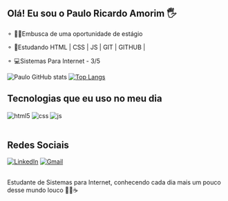 ## Olá! Eu sou o Paulo Ricardo Amorim 🖐️
⚬ 👨‍💻Embusca de uma oportunidade de estágio

⚬ 📖Estudando HTML | CSS | JS | GIT | GITHUB |

⚬ 💻Sistemas Para Internet - 3/5

![Paulo GitHub stats](https://github-readme-stats.vercel.app/api?username=Devprsilva&show_icons=true&theme=merko&count_private=true)
[![Top Langs](https://github-readme-stats.vercel.app/api/top-langs/?username=Devprsilva)](https://github.com/anuraghazra/github-readme-stats)
## Tecnologias que eu uso no meu dia

<div style="display: inline_block">
  <img align="center" alt="html5" src="https://img.shields.io/badge/HTML5-E34F26?style=for-the-badge&logo=html5&logoColor=white" />
  <img align="center" alt="css" src="https://img.shields.io/badge/CSS3-1572B6?style=for-the-badge&logo=css3&logoColor=white" />
  <img align="center" alt="js" src="https://img.shields.io/badge/JavaScript-F7DF1E?style=for-the-badge&logo=javascript&logoColor=black" />
</div><br/>
                                          
## Redes Sociais
[![LinkedIn](https://img.shields.io/badge/LinkedIn-0077B5?style=for-the-badge&logo=linkedin&logoColor=white)](https://www.linkedin.com/in/pauloricardoamorim/)
[![Gmail](https://img.shields.io/badge/Gmail-D14836?style=for-the-badge&logo=gmail&logoColor=white)](mailto:devprsilva@gmail.com?subject=Vaga%20de%20est%C3%A1gio%20&body=Ol%C3%A1%20Paulo%2C%20Tudo%20bem%3F%20Gostaria%20de%20falar%20com%20voc%C3%AA%20sobre%20uma%20oportunidade%20de%20est%C3%A1gio.)


<br/>
Estudante de Sistemas para Internet, conhecendo cada dia mais um pouco desse mundo louco 👨‍💻☕





